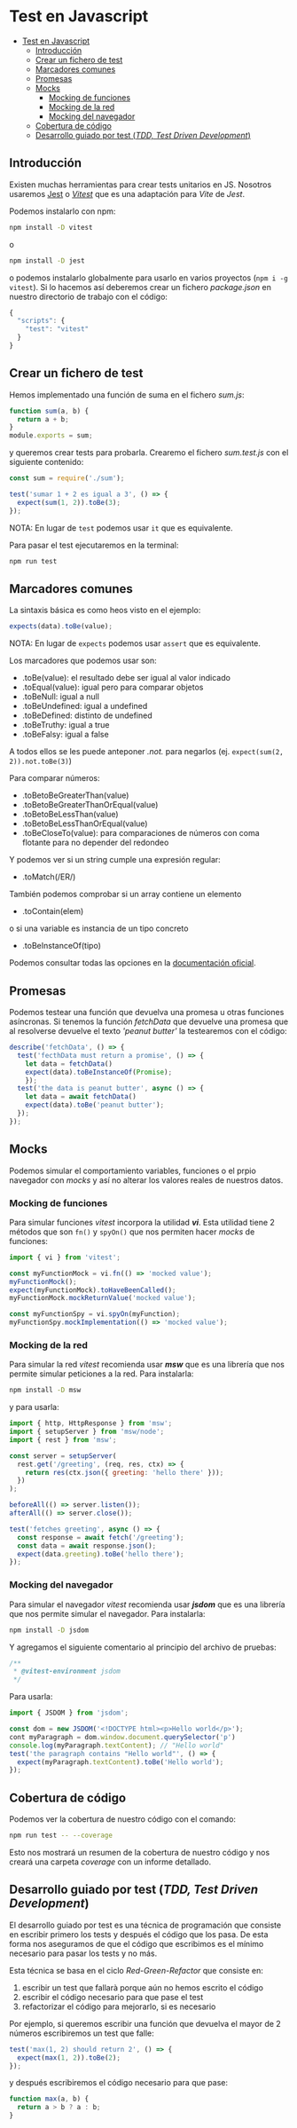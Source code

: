 # Test en Javascript
- [Test en Javascript](#test-en-javascript)
  - [Introducción](#introducción)
  - [Crear un fichero de test](#crear-un-fichero-de-test)
  - [Marcadores comunes](#marcadores-comunes)
  - [Promesas](#promesas)
  - [Mocks](#mocks)
    - [Mocking de funciones](#mocking-de-funciones)
    - [Mocking de la red](#mocking-de-la-red)
    - [Mocking del navegador](#mocking-del-navegador)
  - [Cobertura de código](#cobertura-de-código)
  - [Desarrollo guiado por test (_TDD, Test Driven Development_)](#desarrollo-guiado-por-test-tdd-test-driven-development)


## Introducción
Existen muchas herramientas para crear tests unitarios en JS. Nosotros usaremos [Jest](https://jestjs.io/es-ES/) o [_Vitest_](https://vitest.dev/) que es una adaptación para _Vite_ de _Jest_. 

Podemos instalarlo con npm:
```bash
npm install -D vitest
```

o

```bash
npm install -D jest
```

o podemos instalarlo globalmente para usarlo en varios proyectos (`npm i -g vitest`). Si lo hacemos así deberemos crear un fichero _package.json_ en nuestro directorio de trabajo con el código:
```javascript
{
  "scripts": {
    "test": "vitest"
  }
}
```

## Crear un fichero de test
Hemos implementado una función de suma en el fichero _sum.js_:
```javascript
function sum(a, b) {
  return a + b;
}
module.exports = sum;
```

y queremos crear tests para probarla. Crearemo el fichero _sum.test.js_ con el siguiente contenido:
```javascript
const sum = require('./sum');

test('sumar 1 + 2 es igual a 3', () => {
  expect(sum(1, 2)).toBe(3);
});
```

NOTA: En lugar de `test` podemos usar `it` que es equivalente.

Para pasar el test ejecutaremos en la terminal:
```bash
npm run test
```

## Marcadores comunes
La sintaxis básica es como heos visto en el ejemplo:
```javascript
expects(data).toBe(value);
```

NOTA: En lugar de `expects` podemos usar `assert` que es equivalente.

Los marcadores que podemos usar son:
- .toBe(value): el resultado debe ser igual al valor indicado
- .toEqual(value): igual pero para comparar objetos
- .toBeNull: igual a null
- .toBeUndefined: igual a undefined
- .toBeDefined: distinto de undefined
- .toBeTruthy: igual a true
- .toBeFalsy: igual a false

A todos ellos se les puede anteponer _.not._ para negarlos (ej. `expect(sum(2, 2)).not.toBe(3)`)

Para comparar números:
- .toBetoBeGreaterThan(value)
- .toBetoBeGreaterThanOrEqual(value)
- .toBetoBeLessThan(value)
- .toBetoBeLessThanOrEqual(value)
- .toBeCloseTo(value): para comparaciones de números con coma flotante para no depender del redondeo

Y podemos ver si un string cumple una expresión regular:
- .toMatch(/ER/)

También podemos comprobar si un array contiene un elemento
- .toContain(elem)

o si una variable es instancia de un tipo concreto
- .toBeInstanceOf(tipo)

Podemos consultar todas las opciones en la [documentación oficial](https://jestjs.io/docs/en/expect).

## Promesas
Podemos testear una función que devuelva una promesa u otras funciones asíncronas. Si tenemos la función _fetchData_ que devuelve una promesa que al resolverse devuelve el texto _'peanut butter'_ la testearemos con el código:
```javascript
describe('fetchData', () => {
  test('fecthData must return a promise', () => {
    let data = fetchData()
    expect(data).toBeInstanceOf(Promise);
    });
  test('the data is peanut butter', async () => {
    let data = await fetchData()
    expect(data).toBe('peanut butter');
  });
});
```

## Mocks
Podemos simular el comportamiento variables, funciones o el prpio navegador con _mocks_ y así no alterar los valores reales de nuestros datos.

### Mocking de funciones
Para simular funciones _vitest_ incorpora la utilidad _**vi**_. Esta utilidad tiene 2 métodos que son `fn()` y `spyOn()` que nos permiten hacer _mocks_ de funciones:

```javascript
import { vi } from 'vitest';

const myFunctionMock = vi.fn(() => 'mocked value');
myFunctionMock();
expect(myFunctionMock).toHaveBeenCalled();
myFunctionMock.mockReturnValue('mocked value');

const myFunctionSpy = vi.spyOn(myFunction);
myFunctionSpy.mockImplementation(() => 'mocked value');
```

### Mocking de la red
Para simular la red _vitest_ recomienda usar _**msw**_ que es una librería que nos permite simular peticiones a la red. Para instalarla:
```bash
npm install -D msw
```

y para usarla:
```javascript
import { http, HttpResponse } from 'msw';
import { setupServer } from 'msw/node';
import { rest } from 'msw';

const server = setupServer(
  rest.get('/greeting', (req, res, ctx) => {
    return res(ctx.json({ greeting: 'hello there' }));
  })
);

beforeAll(() => server.listen());
afterAll(() => server.close());

test('fetches greeting', async () => {
  const response = await fetch('/greeting');
  const data = await response.json();
  expect(data.greeting).toBe('hello there');
});
```

### Mocking del navegador
Para simular el navegador _vitest_ recomienda usar _**jsdom**_ que es una librería que nos permite simular el navegador. Para instalarla:
```bash
npm install -D jsdom
```

Y agregamos el siguiente comentario al principio del archivo de pruebas:
```javascript
/**
 * @vitest-environment jsdom
 */
```

Para usarla:
```javascript
import { JSDOM } from 'jsdom';

const dom = new JSDOM('<!DOCTYPE html><p>Hello world</p>');
cont myParagraph = dom.window.document.querySelector('p')
console.log(myParagraph.textContent); // "Hello world"
test('the paragraph contains "Hello world"', () => {
  expect(myParagraph.textContent).toBe('Hello world');
});
```

## Cobertura de código
Podemos ver la cobertura de nuestro código con el comando:
```bash
npm run test -- --coverage
```

Esto nos mostrará un resumen de la cobertura de nuestro código y nos creará una carpeta _coverage_ con un informe detallado.

## Desarrollo guiado por test (_TDD, Test Driven Development_)
El desarrollo guiado por test es una técnica de programación que consiste en escribir primero los tests y después el código que los pasa. De esta forma nos aseguramos de que el código que escribimos es el mínimo necesario para pasar los tests y no más.

Esta técnica se basa en el ciclo _Red-Green-Refactor_ que consiste en:
1. escribir un test que fallarà porque aún no hemos escrito el código
2. escribir el código necesario para que pase el test
3. refactorizar el código para mejorarlo, si es necesario

Por ejemplo, si queremos escribir una función que devuelva el mayor de 2 números escribiremos un test que falle:
```javascript
test('max(1, 2) should return 2', () => {
  expect(max(1, 2)).toBe(2);
});
```

y después escribiremos el código necesario para que pase:
```javascript
function max(a, b) {
  return a > b ? a : b;
}
```
